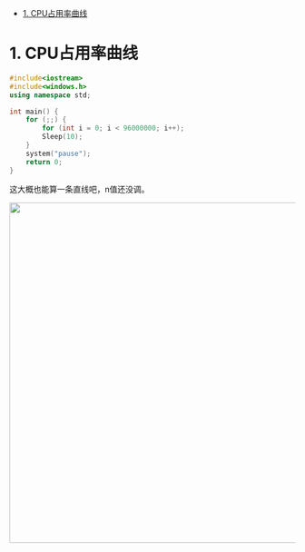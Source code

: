 <!-- GFM-TOC -->
* [1. CPU占用率曲线](#1-CPU占用率曲线)
<!-- GFM-TOC -->

# 1. CPU占用率曲线
```C++
#include<iostream>
#include<windows.h>
using namespace std;

int main() {
	for (;;) {
		for (int i = 0; i < 96000000; i++);
		Sleep(10);
	}
	system("pause");
	return 0;
}
```
这大概也能算一条直线吧，n值还没调。
<div align="center"> <img src="https://github.com/github16cp/LearningNotes/blob/master/%E5%88%B7%E9%A2%98/images/cpu%E6%9B%B2%E7%BA%BF.PNG" width="600"/>
</div><br>